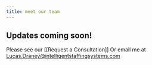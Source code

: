 ```yaml
---
title: meet our team
---
```


## Updates coming soon!


Please see our [[Request a Consultation]]
Or email me at Lucas.Draney@intelligentstaffingsystems.com
